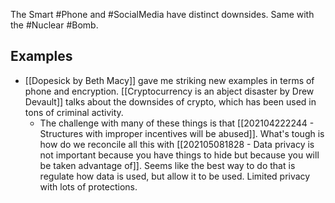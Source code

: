 The Smart #Phone and #SocialMedia have distinct downsides. Same with the #Nuclear #Bomb. 

## Examples
- [[Dopesick by Beth Macy]] gave me striking new examples in terms of phone and encryption. [[Cryptocurrency is an abject disaster by Drew Devault]] talks about the downsides of crypto, which has been used in tons of criminal activity. 
	- The challenge with many of these things is that [[202104222244 - Structures with improper incentives will be abused]]. What's tough is how do we reconcile all this with [[202105081828 - Data privacy is not important because you have things to hide but because you will be taken advantage of]]. Seems like the best way to do that is regulate how data is used, but allow it to be used. Limited privacy with lots of protections.